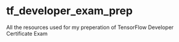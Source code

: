 # tf_developer_exam_prep
All the resources used for my preperation of TensorFlow Developer Certificate Exam

